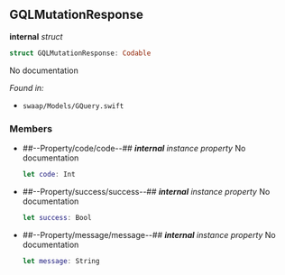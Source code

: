 ## GQLMutationResponse

**internal** *struct*

```swift
struct GQLMutationResponse: Codable
```

No documentation



*Found in:*

* `swaap/Models/GQuery.swift`


### Members



* ##--Property/code/code--##
	***internal*** *instance property*
	No documentation
	```swift
	let code: Int
	```

* ##--Property/success/success--##
	***internal*** *instance property*
	No documentation
	```swift
	let success: Bool
	```

* ##--Property/message/message--##
	***internal*** *instance property*
	No documentation
	```swift
	let message: String
	```


